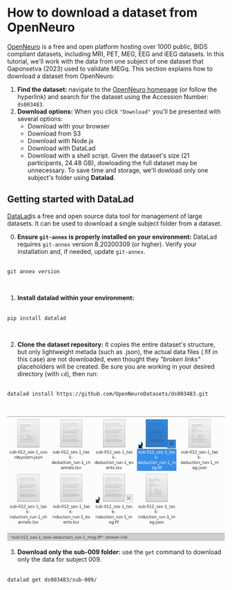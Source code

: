 # How to download a dataset from OpenNeuro

[OpenNeuro](https://openneuro.org/) is a free and open platform hosting over 1000 public, BIDS compliant datasets, including MRI, PET, MEG, EEG and iEEG datasets. 
In this tutorial, we'll work with the data from one subject of one dataset that Gaponsetva (2023) used to validate MEGq. This section explains how to download a dataset from OpenNeuro:

1. **Find the dataset:** navigate to the [OpenNeuro homepage](https://openneuro.org/) (or follow the hyperlink) and search for the dataset using the Accession Number: `ds003483`.
2. **Download options:** When you click `"Download"` you'll be presented with several options:
    * Download with your browser
    * Download from S3
    * Download with Node.js
    * Download with DataLad
    * Download with a shell script. 
Given the dataset's size (21 participants, 24.48 GB), dowloading the full dataset may be unnecessary. To save time and storage, we'll dowload only one subject's folder using **Datalad**.

## Getting started with DataLad
[DataLad](github.com/datalad)is a free and open source data tool for management of large datasets. It can be used to download a single subject folder from a dataset.

0. **Ensure `git-annex` is properly installed on your environment:** DataLad requires `git-annex` version 8.20200309 (or higher). Verify your installation and, if needed, update `git-annex`.
##
    git annex version
<br>

1. **Install datalad within your environment:** 
##
    pip install datalad
<br>

2. **Clone the dataset repository:** It copies the entire dataset's structure, but only lightweight metada (such as .json), the actual data files (.fif in this case) are not downloaded, even thought they _"broken links"_ placeholders will be created. Be sure you are working in your desired directory (with `cd`), then run:
##
    datalad install https://github.com/OpenNeuroDatasets/ds003483.git
<br>

![placeholder](static/placeholder.png)


3. **Download only the sub-009 folder:** use the `get` command to download only the data for subject 009.
##
    datalad get ds003483/sub-009/
<br>





